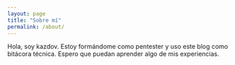 ```yaml
---
layout: page
title: "Sobre mí"
permalink: /about/
---
```


Hola, soy kazdov.
Estoy formándome como pentester y uso este blog como bitácora técnica.
Espero que puedan aprender algo de mis experiencias.
